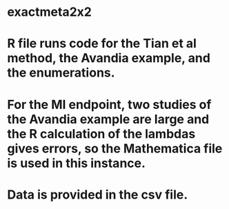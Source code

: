 # exactmeta2x2
# R file runs code for the Tian et al method, the Avandia example, and the enumerations.
# For the MI endpoint, two studies of the Avandia example are large and the R calculation of the lambdas gives errors, so the Mathematica file is used in this instance.
# Data is provided in the csv file.
